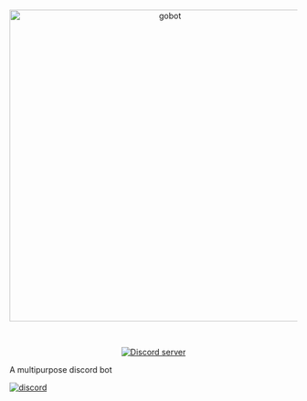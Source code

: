 <div align="center">
  <br />
  <p>
    <a href="https://gobot.org/"><img src="https://i.imgur.com/8udyujp.png" width="546" alt="gobot" /></a>
  </p>
  <br />
  <p>
    <a href="https://discord.gg/PjwuPVTe5e"><img src="https://img.shields.io/discord/905149101195288636?color=5865F2&logo=discord&logoColor=white" alt="Discord server" /></a>
  </p>
</div>
A multipurpose discord bot

[![discord](https://img.shields.io/discord/905149101195288636?style=flat-square)](https://discord.gg/PjwuPVTe5e)
